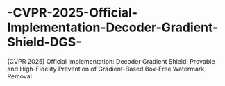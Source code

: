# -CVPR-2025-Official-Implementation-Decoder-Gradient-Shield-DGS-
(CVPR 2025) Official Implementation: Decoder Gradient Shield: Provable and High-Fidelity Prevention of Gradient-Based Box-Free Watermark Removal
